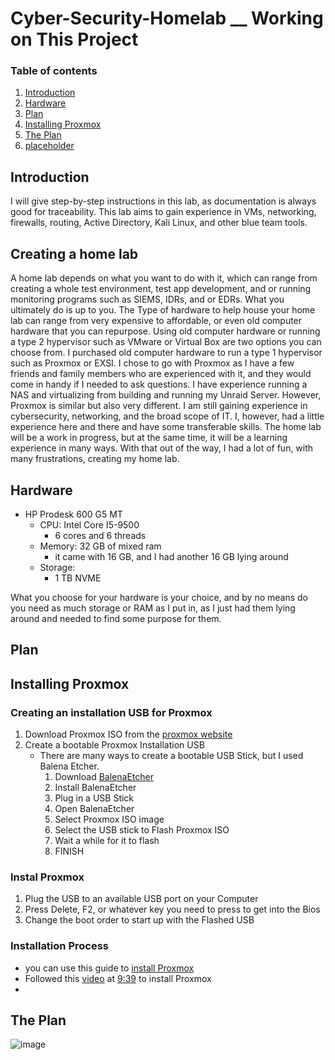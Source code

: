 # Cyber-Security-Homelab __ Working on This Project

### Table of contents

1. [Introduction](#introduction)
2. [Hardware](#hardware)
3. [Plan](#plan)
4. [Installing Proxmox](#proxmox)
5. [The Plan](#plan)
6. [placeholder](#summary)

## Introduction <a name="introduction">
I will give step-by-step instructions in this lab, as documentation is always good for traceability. This lab aims to gain experience in VMs, networking, firewalls, routing, Active Directory, Kali Linux, and other blue team tools. 

## Creating a home lab
A home lab depends on what you want to do with it, which can range from creating a whole test environment, test app development, and or running monitoring programs such as SIEMS, IDRs, and or EDRs. What you ultimately do is up to you. The Type of hardware to help house your home lab can range from very expensive to affordable, or even old computer hardware that you can repurpose. Using old computer hardware or running a type 2 hypervisor such as VMware or Virtual Box are two options you can choose from. I purchased old computer hardware to run a type 1 hypervisor such as Proxmox or EXSI. I chose to go with Proxmox as I have a few friends and family members who are experienced with it, and they would come in handy if I needed to ask questions.  I have experience running a NAS and virtualizing from building and running my Unraid Server. However, Proxmox is similar but also very different. I am still gaining experience in cybersecurity, networking, and the broad scope of IT. I, however, had a little experience here and there and have some transferable skills. The home lab will be a work in progress, but at the same time, it will be a learning experience in many ways. With that out of the way, I had a lot of fun, with many frustrations, creating my home lab. 

## Hardware <a name="hardware">
- HP Prodesk 600 G5 MT
  - CPU: Intel Core I5-9500
      - 6 cores and 6 threads
  - Memory: 32 GB of mixed ram
      - it came with 16 GB, and I had another 16 GB lying around
  - Storage:
    - 1 TB NVME

What you choose for your hardware is your choice, and by no means do you need as much storage or RAM as I put in, as I just had them lying around and needed to find some purpose for them.


## Plan <a name="plan">



## Installing Proxmox <a name="proxmox">

### Creating an installation USB for Proxmox  
1. Download Proxmox ISO from the [proxmox website](https://www.proxmox.com/en/downloads/proxmox-virtual-environment/iso)
2. Create a bootable Proxmox Installation USB
   - There are many ways to create a bootable USB Stick, but I used Balena Etcher.
     1. Download [BalenaEtcher](https://etcher.balena.io/)
     2. Install BalenaEtcher
     3. Plug in a USB Stick
     4. Open BalenaEtcher
     5. Select Proxmox ISO image
     6. Select the USB stick to Flash Proxmox ISO
     7. Wait a while for it to flash
     8. FINISH
    
### Instal Proxmox  
1. Plug the USB to an available USB port on your Computer
2. Press Delete, F2, or whatever key you need to press to get into the Bios
3. Change the boot order to start up with the Flashed USB

### Installation Process
- you can use this guide to [install Proxmox](https://pve.proxmox.com/wiki/Installation)
- Followed this [video](https://youtu.be/gTCZ-g-cbbE?t=138) at [9:39](https://youtu.be/gTCZ-g-cbbE?t=138) to install Proxmox
- 

## The Plan <a name="plan">

![image](https://github.com/user-attachments/assets/fa8c8266-0bb3-4e51-861d-9ac5b5798aaa)
